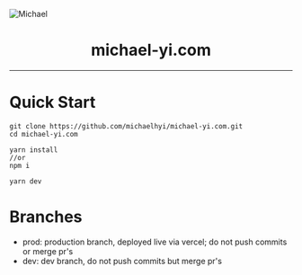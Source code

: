![Michael](https://www.michael-yi.com/Michael.png)

<div align="center"><h1>michael-yi.com</h1></div>
<hr/>

<h1>Quick Start</h1>

```shell
git clone https://github.com/michaelhyi/michael-yi.com.git
cd michael-yi.com

yarn install
//or
npm i

yarn dev
```

<h1>Branches</h1>

- prod: production branch, deployed live via vercel; do not push commits or merge pr's
- dev: dev branch, do not push commits but merge pr's

